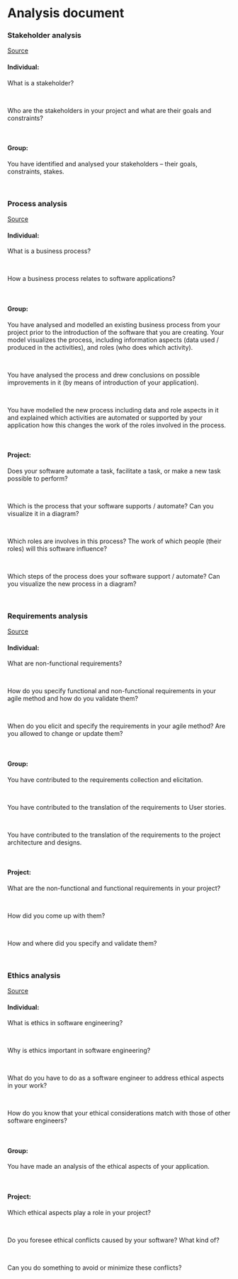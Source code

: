 # Analysis document
### Stakeholder analysis
[Source](https://fhict.instructure.com/courses/13025/pages/stakeholder-analysis-who-has-a-stake-in-the-project-and-in-the-software?module_item_id=916361)
#### Individual:
What is a stakeholder?

 

Who are the stakeholders in your project and what are their goals and constraints?

 


#### Group:
You have identified and analysed your stakeholders – their goals, constraints, stakes.

 

### Process analysis
[Source](https://fhict.instructure.com/courses/13025/pages/process-analysis-which-processes-are-supported-by-your-software?module_item_id=916362)
#### Individual:
What is a business process?

 

How a business process relates to software applications?

 


#### Group:
You have analysed and modelled an existing business process from your project prior to the introduction of the software that you are creating. Your model visualizes the process, including information aspects (data used / produced in the activities), and roles (who does which activity).

 

You have analysed the process and drew conclusions on possible improvements in it (by means of introduction of your application).

 

You have modelled the new process including data and role aspects in it and explained which activities are automated or supported by your application how this changes the work of the roles involved in the process.

 


#### Project:
Does your software automate a task, facilitate a task, or make a new task possible to perform?

 

Which is the process that your software supports / automate? Can you visualize it in a diagram?

 

Which roles are involves in this process? The work of which people (their roles) will this software influence?

 

Which steps of the process does your software support / automate? Can you visualize the new process in a diagram?

 


### Requirements analysis
[Source](https://fhict.instructure.com/courses/13025/pages/requirements-analysis-what-do-you-have-to-make?module_item_id=916363)
#### Individual:
What are non-functional requirements?

 

How do you specify functional and non-functional requirements in your agile method and how do you validate them?

 

When do you elicit and specify the requirements in your agile method? Are you allowed to change or update them?

 


#### Group:
You have contributed to the requirements collection and elicitation.

 

You have contributed to the translation of the requirements to User stories.

 

You have contributed to the translation of the requirements to the project architecture and designs.

 


#### Project:
What are the non-functional and functional requirements in your project?

 

How did you come up with them?

 

How and where did you specify and validate them?

 


### Ethics analysis
[Source](https://fhict.instructure.com/courses/13025/pages/ethics-analysis-do-you-think-about-ethical-consequences-from-the-software-you-make?module_item_id=916364)
#### Individual:
What is ethics in software engineering?

 

Why is ethics important in software engineering?

 

What do you have to do as a software engineer to address ethical aspects in your work?

 

How do you know that your ethical considerations match with those of other software engineers?

 


#### Group:
You have made an analysis of the ethical aspects of your application.

 


#### Project:
Which ethical aspects play a role in your project?

 

Do you foresee ethical conflicts caused by your software? What kind of?

 

Can you do something to avoid or minimize these conflicts?